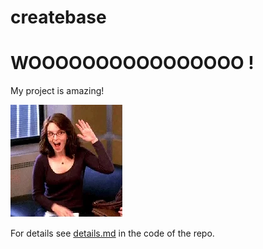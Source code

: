 # createbase


# WOOOOOOOOOOOOOOOO !


My project is amazing!

![Tiny Fey](tina.webp) 

For details see [details.md](details.md) in the code of the repo.
